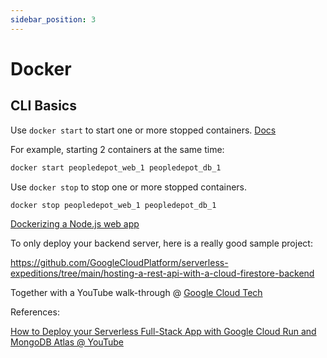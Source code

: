```yaml
---
sidebar_position: 3
---
```


# Docker

## CLI Basics

Use `docker start` to start one or more stopped containers. [Docs](https://docs.docker.com/engine/reference/commandline/start/)

For example, starting 2 containers at the same time:

```bash
docker start peopledepot_web_1 peopledepot_db_1 
```

Use `docker stop` to stop one or more stopped containers.

```bash
docker stop peopledepot_web_1 peopledepot_db_1 
```

[Dockerizing a Node.js web app](https://nodejs.org/en/docs/guides/nodejs-docker-webapp/)

To only deploy your backend server, here is a really good sample project:

https://github.com/GoogleCloudPlatform/serverless-expeditions/tree/main/hosting-a-rest-api-with-a-cloud-firestore-backend

Together with a YouTube walk-through @ [Google Cloud Tech](https://www.youtube.com/watch?v=M53VqNtioxE)

References: 

[How to Deploy your Serverless Full-Stack App with Google Cloud Run and MongoDB Atlas @ YouTube](https://www.youtube.com/watch?v=-UobUxpW6WQ)